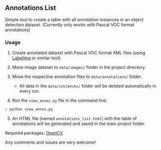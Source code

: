 ## Annotations List

Simple tool to create a table with all annotation instances in an object detection dataset.
(Currently only works with Pascal VOC format annotations)

### Usage

1. Create annotated dataset with Pascal VOC format XML files (using [LabelImg](https://github.com/tzutalin/labelImg) or similar tool).

2. Move image dataset to `data/images/` folder in the project directory.

3. Move the respective annotation files to `data/annotations/` folder.

	* All data in the `data/instances/` folder will be deleted automatically in every run.

4. Run the `view_annos.py` file in the command line:

```sh
> python view_annos.py
```
5. An HTML file (named `annotations_list.html`) with the table of annotations will be generated and saved in the main project folder.


Required packages: [OpenCV](https://pypi.org/project/opencv-python/) 


Any comments and issues are very welcome!

